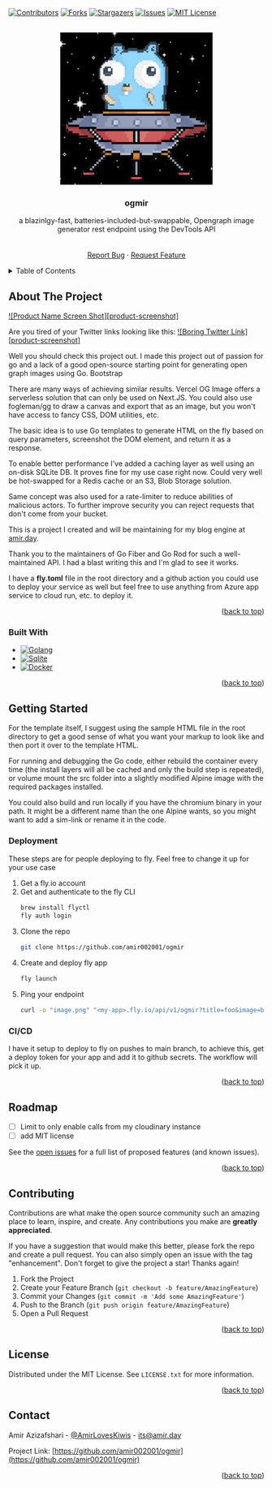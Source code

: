 <a name="readme-top"></a>

<!-- PROJECT SHIELDS -->

[![Contributors][contributors-shield]][contributors-url]
[![Forks][forks-shield]][forks-url]
[![Stargazers][stars-shield]][stars-url]
[![Issues][issues-shield]][issues-url]
[![MIT License][license-shield]][license-url]

<!-- PROJECT LOGO -->
<br />
<div align="center">
  <a href="https://github.com/amir002001/ogmir">
    <img src="docs/assets/logo.png" alt="Logo" width="300" height="300">
  </a>

<h3 align="center">ogmir</h3>

  <p align="center">
    a blazinlgy-fast, batteries-included-but-swappable, Opengraph image generator rest endpoint using the DevTools API
    <br />
    <!-- <a href="https://github.com/amir002001/ogmir"><strong>Explore the docs »</strong></a> -->
    <br />
    <br />
    <a href="https://github.com/amir002001/ogmir/issues">Report Bug</a>
    ·
    <a href="https://github.com/amir002001/ogmir/issues">Request Feature</a>
  </p>
</div>

<!-- TABLE OF CONTENTS -->
<details>
  <summary>Table of Contents</summary>
  <ol>
    <li>
      <a href="#about-the-project">About The Project</a>
      <ul>
        <li><a href="#built-with">Built With</a></li>
      </ul>
    </li>
    <li>
      <a href="#getting-started">Getting Started</a>
      <ul>
        <li><a href="#prerequisites">Prerequisites</a></li>
        <li><a href="#installation">Installation</a></li>
        <li><a href="#cicd">CI/CD</a></li>
      </ul>
    </li>
    <li><a href="#roadmap">Roadmap</a></li>
    <li><a href="#contributing">Contributing</a></li>
    <li><a href="#license">License</a></li>
    <li><a href="#contact">Contact</a></li>
  </ol>
</details>

<!-- ABOUT THE PROJECT -->

## About The Project

[![Product Name Screen Shot][product-screenshot]](https://example.com)

Are you tired of your Twitter links looking like this:
[![Boring Twitter Link][product-screenshot]](https://example.com)

Well you should check this project out. I made this project out of passion for go and a lack of a good open-source starting point for generating open graph images using Go.
Bootstrap

There are many ways of achieving similar results. Vercel OG Image offers a serverless solution that can only be used on Next.JS. You could also use fogleman/gg to draw a canvas and export that as an image, but you won't have access to fancy CSS, DOM utilities, etc.

The basic idea is to use Go templates to generate HTML on the fly based on query parameters, screenshot the DOM element, and return it as a response.

To enable better performance I've added a caching layer as well using an on-disk SQLite DB. It proves fine for my use case right now. Could very well be hot-swapped for a Redis cache or an S3, Blob Storage solution.

Same concept was also used for a rate-limiter to reduce abilities of malicious actors. To further improve security you can reject requests that don't come from your bucket.

This is a project I created and will be maintaining for my blog engine at [amir.day](https://amir.day).

Thank you to the maintainers of Go Fiber and Go Rod for such a well-maintained API. I had a blast writing this and I'm glad to see it works.

I have a **fly.toml** file in the root directory and a github action you could use to deploy your service as well but feel free to use anything from Azure app service to cloud run, etc. to deploy it.

<p align="right">(<a href="#readme-top">back to top</a>)</p>

### Built With

- [![Golang][Golang]][Golang-url]
- [![Sqlite][Sqlite]][Sqlite-url]
- [![Docker][Docker]][Docker-url]

<p align="right">(<a href="#readme-top">back to top</a>)</p>

<!-- GETTING STARTED -->

## Getting Started

For the template itself, I suggest using the sample HTML file in the root directory to get a good sense of what you want your markup to look like and then port it over to the template HTML.

For running and debugging the Go code, either rebuild the container every time (the install layers will all be cached and only the build step is repeated), or volume mount the src folder into a slightly modified Alpine image with the required packages installed.

You could also build and run locally if you have the chromium binary in your path. It might be a different name than the one Alpine wants, so you might want to add a sim-link or rename it in the code.

### Deployment

These steps are for people deploying to fly. Feel free to change it up for your use case

1. Get a fly.io account
2. Get and authenticate to the fly CLI
   ```sh
   brew install flyctl
   fly auth login
   ```
3. Clone the repo
   ```sh
   git clone https://github.com/amir002001/ogmir
   ```
4. Create and deploy fly app
   ```sh
   fly launch
   ```
5. Ping your endpoint
   ```bash
   curl -o "image.png" "<my-app>.fly.io/api/v1/ogmir?title=foo&image=bar"
   ```

### CI/CD

I have it setup to deploy to fly on pushes to main branch, to achieve this, get a deploy token for your app and add it to github secrets. The workflow will pick it up.

<p align="right">(<a href="#readme-top">back to top</a>)</p>

<!-- ROADMAP -->

## Roadmap

- [ ] Limit to only enable calls from my cloudinary instance
- [ ] add MIT license

See the [open issues](https://github.com/amir002001/ogmir/issues) for a full list of proposed features (and known issues).

<p align="right">(<a href="#readme-top">back to top</a>)</p>

<!-- CONTRIBUTING -->

## Contributing

Contributions are what make the open source community such an amazing place to learn, inspire, and create. Any contributions you make are **greatly appreciated**.

If you have a suggestion that would make this better, please fork the repo and create a pull request. You can also simply open an issue with the tag "enhancement".
Don't forget to give the project a star! Thanks again!

1. Fork the Project
2. Create your Feature Branch (`git checkout -b feature/AmazingFeature`)
3. Commit your Changes (`git commit -m 'Add some AmazingFeature'`)
4. Push to the Branch (`git push origin feature/AmazingFeature`)
5. Open a Pull Request

<p align="right">(<a href="#readme-top">back to top</a>)</p>

<!-- LICENSE -->

## License

Distributed under the MIT License. See `LICENSE.txt` for more information.

<p align="right">(<a href="#readme-top">back to top</a>)</p>

<!-- CONTACT -->

## Contact

Amir Azizafshari - [@AmirLovesKiwis](https://twitter.com/amirloveskiwis) - its@amir.day

Project Link: [https://github.com/amir002001/ogmir](https://github.com/amir002001/ogmir)

<p align="right">(<a href="#readme-top">back to top</a>)</p>

<!-- MARKDOWN LINKS & IMAGES -->
<!-- https://www.markdownguide.org/basic-syntax/#reference-style-links -->

[contributors-shield]: https://img.shields.io/github/contributors/amir002001/ogmir.svg?style=for-the-badge
[contributors-url]: https://github.com/amir002001/ogmir/graphs/contributors
[forks-shield]: https://img.shields.io/github/forks/amir002001/ogmir.svg?style=for-the-badge
[forks-url]: https://github.com/amir002001/ogmir/network/members
[stars-shield]: https://img.shields.io/github/stars/amir002001/ogmir.svg?style=for-the-badge
[stars-url]: https://github.com/amir002001/ogmir/stargazers
[issues-shield]: https://img.shields.io/github/issues/amir002001/ogmir.svg?style=for-the-badge
[issues-url]: https://github.com/amir002001/ogmir/issues
[license-shield]: https://img.shields.io/badge/License-MIT-yellow.svg?style=for-the-badge
[license-url]: https://github.com/amir002001/ogmir/blob/master/LICENSE
[Next.js]: https://img.shields.io/badge/next.js-000000?style=for-the-badge&logo=nextdotjs&logoColor=white
[Golang-url]: https://go.dev/
[Golang]: https://img.shields.io/badge/Go-00ADD8?style=for-the-badge&logo=go&logoColor=white
[Sqlite-url]: https://go.dev/
[Sqlite]: https://www.sqlite.org/
[Docker]: https://img.shields.io/badge/docker-%230db7ed.svg?style=for-the-badge&logo=docker&logoColor=white
[Docker-url]: https://docker.com
